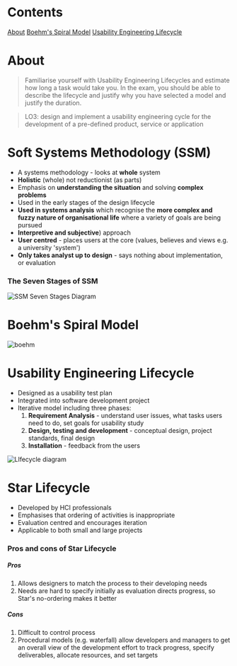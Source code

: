 
# Contents

[About](#about)
[Boehm's Spiral Model](#boehm%27s%20spiral%20model)
[Usability Engineering Lifecycle](#usability%20engineering%20lifecycle)


# About

> Familiarise yourself with Usability Engineering Lifecycles and estimate how long a task would take you. In the exam, you should be able to describe the lifecycle and justify why you have selected a model and justify the duration.

> LO3: design and implement a usability engineering cycle for the development of a pre-defined product, service or application



# Soft Systems Methodology (SSM)

- A systems methodology - looks at **whole** system
- **Holistic** (whole) not reductionist (as parts)
- Emphasis on **understanding the situation** and solving **complex problems**
- Used in the early stages of the design lifecycle
- **Used in systems analysis** which recognise the **more complex and fuzzy nature of organisational life** where a variety of goals are being pursued
- **Interpretive and subjective**) approach 
- **User centred** - places users at the core (values, believes and views e.g. a university 'system')
- **Only takes analyst up to design** - says nothing about implementation, or evaluation

### The Seven Stages of SSM

![SSM Seven Stages Diagram](ssm-stages.png)



# Boehm's Spiral Model

![boehm](boehm.png)


# Usability Engineering Lifecycle

- Designed as a usability test plan
- Integrated into software development project
- Iterative model including three phases: 
	1. **Requirement Analysis** - understand user issues, what tasks users need to do, set goals for usability study
	2. **Design, testing and development** - conceptual design, project standards, final design
	3. **Installation** - feedback from the users

![LIfecycle diagram](ue-lifecycle.jpg)


# Star Lifecycle

- Developed by HCI professionals
- Emphasises that ordering of activities is inappropriate
- Evaluation centred and encourages iteration
- Applicable to both small and large projects

### Pros and cons of Star Lifecycle
##### Pros
1. Allows designers to match the process to their developing needs
2. Needs are hard to specify initially as evaluation directs progress, so Star's no-ordering makes it better
##### Cons
1. Difficult to control process
2. Procedural models (e.g. waterfall) allow developers and managers to get an overall view of the development effort to track progress, specify deliverables, allocate resources, and set targets